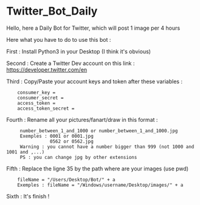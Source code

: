 # Twitter_Bot_Daily

Hello, here a Daily Bot for Twitter, which will post 1 image per 4 hours

Here what you have to do to use this bot :

First : Install Python3 in your Desktop (I think it's obvious)

Second : Create a Twitter Dev account on this link : https://developer.twitter.com/en

Third : Copy/Paste your account keys and token after these variables :

        consumer_key = 
        consumer_secret =
        access_token = 
        access_token_secret = 
        
Fourth : Rename all your pictures/fanart/draw in this format :
         
         number_between_1_and_1000 or number_between_1_and_1000.jpg
         Exemples : 0001 or 0001.jpg
                    0562 or 0562.jpg
         Warning : you cannot have a number bigger than 999 (not 1000 and 1001 and ,...)
         PS : you can change jpg by other extensions
         
Fifth : Replace the ligne 35 by the path where are your images (use pwd)

        fileName = "/Users/Desktop/Bot/" + a
        Exemples : fileName = "/Windows/username/Desktop/images/" + a

Sixth : It's finish !
